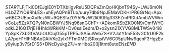 $START$LFjTki0DfEJglE0YDTXbIIgvReU5DQPaZmQoHKjbnT94Sy+LWJ6m0NHLbZZYiO9RhLES+uhEyAQPnBTLb/uury7db9NpJEMaVDKHrPR6GrNq+Apxw6BC3UEboXuRczWt+9QESfaZ0Y5PkzW2li0KIRg333FZmPRXdAmhWVWmvCoLe5ZzXTQPyN0nGBWYJ5Nq96snGChT++ADkomRSbZKO0N9/OmfWYCodkL216Q17rjEHHhIdWRkKM+Dv0ssIEedm/D+x2ysn21XYVG8MLTWSv04i8YpSpK7XbGfVAUiOUCujG55pTRP5JSA5uWebZS+V2JatYfmE53vG0frU0F2kLA7poH1HlhNBAoDAiVKc2yIx1FTm0MCtSRxqsiVV6G05pUNw9qenF3HgzEvy9yiup3v7SrD1S5+DNcDyukg27J+mHbo200j1itmt8utoENz$END$